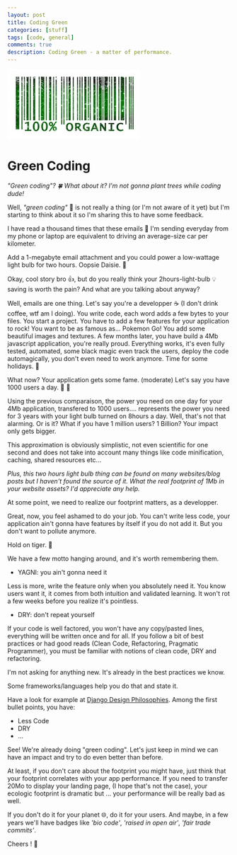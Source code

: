 ```yaml
---
layout: post
title: Coding Green
categories: [stuff]
tags: [code, general]
comments: true
description: Coding Green - a matter of performance.
---
```

![100% organic](/assets/images/organic.jpg)
# Green Coding
_"Green coding"? :four_leaf_clover: What about it? I'm not gonna plant trees while coding dude!_


Well, _"green coding"_ :seedling: is not really a thing (or I'm not aware of it yet) but I'm starting to think about it so I'm sharing this to have some feedback.



I have read a thousand times that these emails :email: I'm sending everyday from my phone or laptop are equivalent to driving an average-size car per kilometer.

Add a 1-megabyte email attachment and you could power a low-wattage light bulb for two hours. Oopsie Daisie. :sunflower:


Okay, cool story bro :+1:, but do you really think your 2hours-light-bulb :bulb: saving is worth the pain? And what are you talking about anyway?


Well, emails are one thing. Let's say you're a developper :coffee: (I don't drink coffee, wtf am I doing). You write code, each word adds a few bytes to your files. 
You start a project. You have to add a few features for your application to rock! You want to be as famous as... Pokemon Go!
You add some beautiful images and textures.
A few months later, you have build a 4Mb javascript application, you're really proud. Everything works, it's even fully tested, automated, some black magic even track the users, deploy the code automagically, you don't even need to work anymore. Time for some holidays. :palm_tree:


What now? Your application gets some fame. (moderate) Let's say you have 1000 users a day. :clap: :clap:

Using the previous comparaison, the power you need on one day for your 4Mb application, transfered to 1000 users.... represents the power you need for 3 years with your light bulb turned on 8hours a day. Well, that's not that alarming. Or is it? What if you have 1 million users? 1 Billion? Your impact only gets bigger.


This approximation is obviously simplistic, not even scientific for one second and does not take into account many things like code minification, caching, shared resources etc...

_Plus, this two hours light bulb thing can be found on many websites/blog posts but I haven't found the source of it. What the real footprint of 1Mb in your website assets? I'd appreciate any help._


At some point, we need to realize our footprint matters, as a developper.

Great, now, you feel ashamed to do your job. You can't write less code, your application ain't gonna have features by itself if you do not add it. But you don't want to pollute anymore.

Hold on tiger. :tiger:


We have a few motto hanging around, and it's worth remembering them.

- YAGNI: you ain't gonna need it

Less is more, write the feature only when you absolutely need it. You know users want it, it comes from both intuition and validated learning. It won't rot a few weeks before you realize it's pointless.

- DRY: don't repeat yourself

If your code is well factored, you won't have any copy/pasted lines, everything will be written once and for all.
If you follow a bit of best practices or had good reads (Clean Code, Refactoring, Pragmatic Programmer), you must be familiar with notions of clean code, DRY and refactoring.


I'm not asking for anything new. It's already in the best practices we know.

Some frameworks/languages help you do that and state it.

Have a look for example at [Django Design Philosophies](https://docs.djangoproject.com/en/1.9/misc/design-philosophies/). Among the first bullet points, you have: 
- Less Code
- DRY
- ...


See! We're already doing "green coding". Let's just keep in mind we can have an impact and try to do even better than before.


At least, if you don't care about the footprint you might have, just think that your footprint correlates with your app performance. If you need to transfer 20Mo to display your landing page, (I hope that's not the case), your ecologic footprint is dramatic but ... your performance will be really bad as well.


If you don't do it for your planet :globe_with_meridians:, do it for your users. And maybe, in a few years we'll have badges like _'bio code'_, _'raised in open air'_, _'fair trade commits'_.


Cheers ! :beers:
